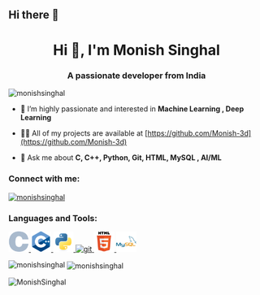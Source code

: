 ## Hi there 👋

<!--
**Monish-3d/Monish-3d** is a ✨ _special_ ✨ repository because its `README.md` (this file) appears on your GitHub profile.

Here are some ideas to get you started:

- 🔭 I’m currently working on ...
- 🌱 I’m currently learning ...
- 👯 I’m looking to collaborate on ...
- 🤔 I’m looking for help with ...
- 💬 Ask me about ...
- 📫 How to reach me: ...
- 😄 Pronouns: ...
- ⚡ Fun fact: ...
-->
<h1 align="center">Hi 👋, I'm Monish Singhal</h1>
<h3 align="center">A passionate developer from India</h3>

<p align="left"> <img src="https://komarev.com/ghpvc/?username=monishsinghal&label=Profile%20views&color=0e75b6&style=flat" alt="monishsinghal" /> </p>

- 🌟 I’m highly passionate and interested in **Machine Learning , Deep Learning**

<!-- 📚 I’m currently learning **Computer Graphics** -->

- 👨‍💻 All of my projects are available at [https://github.com/Monish-3d](https://github.com/Monish-3d)

<!-- - 📝 I occasionally write articles on [https://monishsinghal.dev](https://monishsinghal.dev) -->

- 💬 Ask me about **C, C++, Python, Git, HTML, MySQL , AI/ML**

<!--- 📧 How to reach me **monishsinghal.dev** -->

<h3 align="left">Connect with me:</h3>
<p align="left">
<a href="https://linkedin.com/in/monishsinghal05" target="blank"><img align="center" src="https://raw.githubusercontent.com/rahuldkjain/github-profile-readme-generator/master/src/images/icons/Social/linked-in-alt.svg" alt="monishsinghal" height="30" width="40" /></a>
</p>

<h3 align="left">Languages and Tools:</h3>
<p align="left"> 
  <a href="https://www.cprogramming.com/" target="_blank" rel="noreferrer"> <img src="https://raw.githubusercontent.com/devicons/devicon/master/icons/c/c-original.svg" alt="c" width="40" height="40"/> </a> 
  <a href="https://www.w3schools.com/cpp/" target="_blank" rel="noreferrer"> <img src="https://raw.githubusercontent.com/devicons/devicon/master/icons/cplusplus/cplusplus-original.svg" alt="cplusplus" width="40" height="40"/> </a> 
  <a href="https://www.python.org" target="_blank" rel="noreferrer"> <img src="https://raw.githubusercontent.com/devicons/devicon/master/icons/python/python-original.svg" alt="python" width="40" height="40"/> </a> 
  <a href="https://git-scm.com/" target="_blank" rel="noreferrer"> <img src="https://www.vectorlogo.zone/logos/git-scm/git-scm-icon.svg" alt="git" width="40" height="40"/> </a> 
  <a href="https://www.w3.org/html/" target="_blank" rel="noreferrer"> <img src="https://raw.githubusercontent.com/devicons/devicon/master/icons/html5/html5-original-wordmark.svg" alt="html5" width="40" height="40"/> </a> 
  <a href="https://www.mysql.com/" target="_blank" rel="noreferrer"> <img src="https://raw.githubusercontent.com/devicons/devicon/master/icons/mysql/mysql-original-wordmark.svg" alt="mysql" width="40" height="40"/> </a> 
</p>

<p><img align="left" src="https://github-readme-stats.vercel.app/api/top-langs?username=Monish-3d&show_icons=true&locale=en&layout=compact" alt="monishsinghal" /></p>

<p>&nbsp;<img align="center" src="https://github-readme-stats.vercel.app/api?username=Monish-3d&show_icons=true&locale=en" alt="monishsinghal" /></p>

<p><img align="center" src="https://github-readme-streak-stats.herokuapp.com/?user=Monish-3d&" alt="MonishSinghal" /></p>
